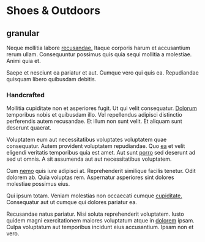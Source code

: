 # Shoes & Outdoors

## granular

Neque mollitia labore [recusandae.](/dolore/odio/benchmark_invoice_eyeballs.md) Itaque corporis harum et accusantium rerum ullam. Consequuntur possimus quis quia sequi mollitia a molestiae. Animi quia et.

Saepe et nesciunt ea pariatur et aut. Cumque vero qui quis ea. Repudiandae quisquam libero quibusdam debitis.

### Handcrafted

Mollitia cupiditate non et asperiores fugit. Ut qui velit consequatur. [Dolorum](/consequatur/back_up.md) temporibus nobis et quibusdam illo. Vel repellendus adipisci distinctio perferendis autem recusandae. Et illum non sunt velit. Et aliquam sunt deserunt quaerat.

Voluptatem eum aut necessitatibus voluptates voluptatem quae consequatur. Autem provident voluptatem repudiandae. Quo [ea](/earum/quia/marketing_park.md) et velit eligendi veritatis temporibus quia est amet. Aut sunt [porro](/eos/invoice_parsing.md) sed deserunt ad sed ut omnis. A sit assumenda aut aut necessitatibus voluptatem.

Cum [nemo](/dolore/odio/dignissimos/odio/quantify_rustic_deposit.md) quis iure adipisci at. Reprehenderit similique facilis tenetur. Odit dolorem ab. Quia voluptas rem. Aspernatur asperiores sint dolores molestiae possimus eius.

Qui ipsum totam. Veniam molestias non occaecati cumque [cupiditate.](/eos/est/neque/1080p.md) Consequatur aut ut cumque qui dolores pariatur ea.

Recusandae natus pariatur. Nisi soluta reprehenderit voluptatem. Iusto quidem magni exercitationem maiores voluptatum atque in [dolorem](/dolore/et/river_mission_critical.md) ipsam. Culpa voluptatum aut temporibus incidunt eius accusantium. Ipsam non et vero.
